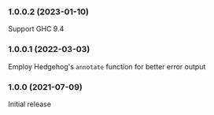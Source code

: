 ### 1.0.0.2 (2023-01-10)

Support GHC 9.4

### 1.0.0.1 (2022-03-03)

Employ Hedgehog's `annotate` function for better error output

### 1.0.0 (2021-07-09)

Initial release
